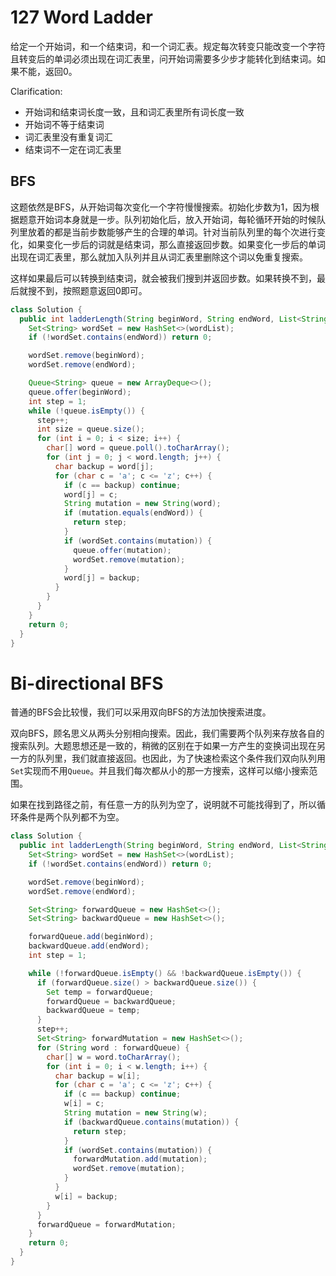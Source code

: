 # 127 Word Ladder

给定一个开始词，和一个结束词，和一个词汇表。规定每次转变只能改变一个字符且转变后的单词必须出现在词汇表里，问开始词需要多少步才能转化到结束词。如果不能，返回0。

Clarification:
+ 开始词和结束词长度一致，且和词汇表里所有词长度一致
+ 开始词不等于结束词
+ 词汇表里没有重复词汇
+ 结束词不一定在词汇表里

## BFS

这题依然是BFS，从开始词每次变化一个字符慢慢搜索。初始化步数为1，因为根据题意开始词本身就是一步。队列初始化后，放入开始词，每轮循环开始的时候队列里放着的都是当前步数能够产生的合理的单词。针对当前队列里的每个次进行变化，如果变化一步后的词就是结束词，那么直接返回步数。如果变化一步后的单词出现在词汇表里，那么就加入队列并且从词汇表里删除这个词以免重复搜索。

这样如果最后可以转换到结束词，就会被我们搜到并返回步数。如果转换不到，最后就搜不到，按照题意返回0即可。

```java
class Solution {
  public int ladderLength(String beginWord, String endWord, List<String> wordList) {
    Set<String> wordSet = new HashSet<>(wordList);
    if (!wordSet.contains(endWord)) return 0;

    wordSet.remove(beginWord);
    wordSet.remove(endWord);

    Queue<String> queue = new ArrayDeque<>();
    queue.offer(beginWord);
    int step = 1;
    while (!queue.isEmpty()) {
      step++;
      int size = queue.size();
      for (int i = 0; i < size; i++) {
        char[] word = queue.poll().toCharArray();
        for (int j = 0; j < word.length; j++) {
          char backup = word[j];
          for (char c = 'a'; c <= 'z'; c++) {
            if (c == backup) continue;
            word[j] = c;
            String mutation = new String(word);
            if (mutation.equals(endWord)) {
              return step;
            }
            if (wordSet.contains(mutation)) {
              queue.offer(mutation);
              wordSet.remove(mutation);
            }
            word[j] = backup;
          }
        }
      }
    }
    return 0;
  }
}
```

# Bi-directional BFS

普通的BFS会比较慢，我们可以采用双向BFS的方法加快搜索进度。

双向BFS，顾名思义从两头分别相向搜索。因此，我们需要两个队列来存放各自的搜索队列。大题思想还是一致的，稍微的区别在于如果一方产生的变换词出现在另一方的队列里，我们就直接返回。也因此，为了快速检索这个条件我们双向队列用`Set`实现而不用`Queue`。并且我们每次都从小的那一方搜索，这样可以缩小搜索范围。

如果在找到路径之前，有任意一方的队列为空了，说明就不可能找得到了，所以循环条件是两个队列都不为空。

```java
class Solution {
  public int ladderLength(String beginWord, String endWord, List<String> wordList) {
    Set<String> wordSet = new HashSet<>(wordList);
    if (!wordSet.contains(endWord)) return 0;

    wordSet.remove(beginWord);
    wordSet.remove(endWord);

    Set<String> forwardQueue = new HashSet<>();
    Set<String> backwardQueue = new HashSet<>();

    forwardQueue.add(beginWord);
    backwardQueue.add(endWord);
    int step = 1;

    while (!forwardQueue.isEmpty() && !backwardQueue.isEmpty()) {
      if (forwardQueue.size() > backwardQueue.size()) {
        Set temp = forwardQueue;
        forwardQueue = backwardQueue;
        backwardQueue = temp;
      }
      step++;
      Set<String> forwardMutation = new HashSet<>();
      for (String word : forwardQueue) {
        char[] w = word.toCharArray();
        for (int i = 0; i < w.length; i++) {
          char backup = w[i];
          for (char c = 'a'; c <= 'z'; c++) {
            if (c == backup) continue;
            w[i] = c;
            String mutation = new String(w);
            if (backwardQueue.contains(mutation)) {
              return step;
            }
            if (wordSet.contains(mutation)) {
              forwardMutation.add(mutation);
              wordSet.remove(mutation);
            }
          }
          w[i] = backup;
        }
      }
      forwardQueue = forwardMutation;
    }
    return 0;
  }
}
```